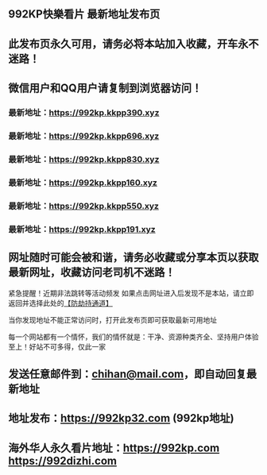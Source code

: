 ## **992KP快樂看片 最新地址发布页**
## 此发布页永久可用，请务必将本站加入收藏，开车永不迷路！
## 微信用户和QQ用户请复制到浏览器访问！
### 最新地址：https://992kp.kkpp390.xyz

### 最新地址：https://992kp.kkpp696.xyz

### 最新地址：https://992kp.kkpp830.xyz

### 最新地址：https://992kp.kkpp160.xyz

### 最新地址：https://992kp.kkpp550.xyz

### 最新地址：https://992kp.kkpp191.xyz


## 网址随时可能会被和谐，请务必收藏或分享本页以获取最新网址，收藏访问老司机不迷路！

紧急提醒！近期非法跳转等活动频发
如果点击网址进入后发现不是本站，请立即返回并选择此处的[【防劫持通道】](https://23.224.130.222:7583)

当你发现地址不能正常访问时，打开此发布页即可获取最新可用地址

每一个网站都有一个情怀，我们的情怀就是：干净、资源种类齐全、坚持用户体验至上！好站不可多得，仅此一家

## 发送任意邮件到：chihan@mail.com，即自动回复最新地址
## 地址发布：https://992kp32.com  (992kp地址)
## 海外华人永久看片地址：https://992kp.com  https://992dizhi.com
